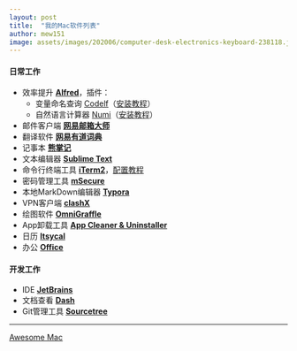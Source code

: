 ```yaml
---
layout: post
title:  "我的Mac软件列表"
author: mew151
image: assets/images/202006/computer-desk-electronics-keyboard-238118.jpg
---
```


#### 日常工作

- 效率提升 **[Alfred](https://www.alfredapp.com/)**，插件：
    - 变量命名查询 [Codelf](https://unbug.github.io/codelf/)（[安装教程](https://github.com/unbug/codelf/issues/63)）
    - 自然语言计算器 [Numi](https://numi.app/)（[安装教程](https://github.com/nikolaeu/Numi/wiki/Documentation#alfred)）
- 邮件客户端 **[网易邮箱大师](https://mail.163.com/dashi/)**
- 翻译软件 **[网易有道词典](https://youdao.com/)**
- 记事本 **[熊掌记](https://bear.app/cn/)**
- 文本编辑器 **[Sublime Text](https://www.sublimetext.com/)**
- 命令行终端工具 **[iTerm2](https://www.iterm2.com/)**，[配置教程](https://www.cnblogs.com/xishuai/p/mac-iterm2.html)
- 密码管理工具 **[mSecure](https://www.msecure.com/)**
- 本地MarkDown编辑器 **[Typora](https://typora.io/)**
- VPN客户端 **[clashX](https://github.com/yichengchen/clashX)**
- 绘图软件 **[OmniGraffle](https://www.omnigroup.com/omnigraffle)**
- App卸载工具 **[App Cleaner & Uninstaller](https://nektony.com/mac-app-uninstaller)**
- 日历 **[Itsycal](https://www.mowglii.com/itsycal/)**
- 办公 **[Office](https://www.office.com/)**

#### 开发工作
- IDE **[JetBrains](https://www.jetbrains.com/)**
- 文档查看 **[Dash](https://kapeli.com/dash)**
- Git管理工具 **[Sourcetree](https://www.sourcetreeapp.com/)**

---
[Awesome Mac](https://github.com/jaywcjlove/awesome-mac/blob/master/README-zh.md)